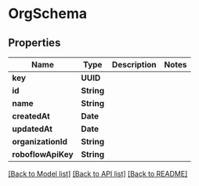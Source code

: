 # OrgSchema

## Properties
Name | Type | Description | Notes
------------ | ------------- | ------------- | -------------
**key** | **UUID** |  | 
**id** | **String** |  | 
**name** | **String** |  | 
**createdAt** | **Date** |  | 
**updatedAt** | **Date** |  | 
**organizationId** | **String** |  | 
**roboflowApiKey** | **String** |  | 

[[Back to Model list]](../README.md#documentation-for-models) [[Back to API list]](../README.md#documentation-for-api-endpoints) [[Back to README]](../README.md)


